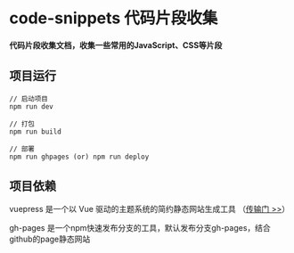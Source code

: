 # code-snippets 代码片段收集

#### 代码片段收集文档，收集一些常用的JavaScript、CSS等片段

## 项目运行

```
// 启动项目
npm run dev

// 打包
npm run build

// 部署
npm run ghpages (or) npm run deploy
```
## 项目依赖

vuepress 是一个以 Vue 驱动的主题系统的简约静态网站生成工具 （[传输门 >>](https://www.vuepress.cn/)）

gh-pages 是一个npm快速发布分支的工具，默认发布分支gh-pages，结合github的page静态网站

